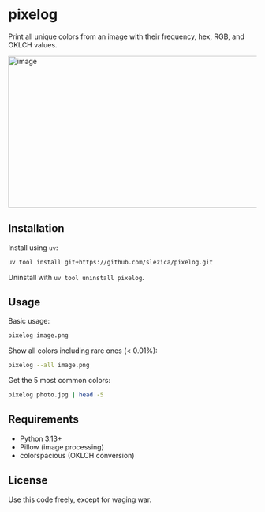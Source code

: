 # pixelog

Print all unique colors from an image with their frequency, hex, RGB, and OKLCH values.

<img width="860" height="307" alt="image" src="https://github.com/user-attachments/assets/c512a7cb-d9bd-4d0c-a846-99b5600f5ceb" />


## Installation

Install using `uv`:

```bash
uv tool install git+https://github.com/slezica/pixelog.git
```

Uninstall with `uv tool uninstall pixelog`.

## Usage

Basic usage:

```bash
pixelog image.png
```

Show all colors including rare ones (< 0.01%):

```bash
pixelog --all image.png
```

Get the 5 most common colors:

```bash
pixelog photo.jpg | head -5
```

## Requirements

- Python 3.13+
- Pillow (image processing)
- colorspacious (OKLCH conversion)


## License

Use this code freely, except for waging war.
